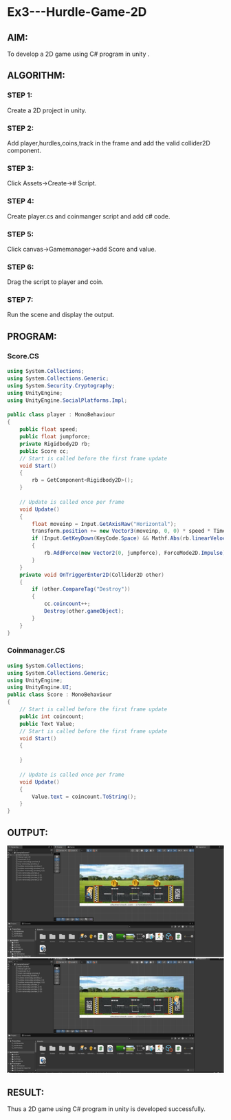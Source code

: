 # Ex3---Hurdle-Game-2D

## AIM:
To develop a 2D game using C# program in unity .

## ALGORITHM:

### STEP 1:
 Create a 2D project in unity.

### STEP 2:
 Add player,hurdles,coins,track in the frame and add the valid collider2D component.

### STEP 3:
 Click Assets->Create-># Script.

### STEP 4:
 Create player.cs and coinmanger script and add c# code.

### STEP 5:
 Click canvas->Gamemanager->add Score and value.

### STEP 6:
 Drag the script to player and coin.

### STEP 7:
Run the scene and display the output.

## PROGRAM:

### Score.CS
```c#
using System.Collections;
using System.Collections.Generic;
using System.Security.Cryptography;
using UnityEngine;
using UnityEngine.SocialPlatforms.Impl;

public class player : MonoBehaviour
{
    public float speed;
    public float jumpforce;
    private Rigidbody2D rb;
    public Score cc;
    // Start is called before the first frame update
    void Start()
    {
        rb = GetComponent<Rigidbody2D>();
    }

    // Update is called once per frame
    void Update()
    {
        float moveinp = Input.GetAxisRaw("Horizontal");
        transform.position += new Vector3(moveinp, 0, 0) * speed * Time.deltaTime;
        if (Input.GetKeyDown(KeyCode.Space) && Mathf.Abs(rb.linearVelocity.y) < 0.001f)
        {
            rb.AddForce(new Vector2(0, jumpforce), ForceMode2D.Impulse);
        }
    }
    private void OnTriggerEnter2D(Collider2D other)
    {
        if (other.CompareTag("Destroy"))
        {
            cc.coincount++;
            Destroy(other.gameObject);
        }
    }
}
```

### Coinmanager.CS

```c#
using System.Collections;
using System.Collections.Generic;
using UnityEngine;
using UnityEngine.UI;
public class Score : MonoBehaviour
{
    // Start is called before the first frame update
    public int coincount;
    public Text Value;
    // Start is called before the first frame update
    void Start()
    {

    }

    // Update is called once per frame
    void Update()
    {
        Value.text = coincount.ToString();
    }
}

```

## OUTPUT:
![alt text](image-1.png)
![alt text](image.png)

## RESULT:

Thus a 2D game using C# program in unity is developed successfully.